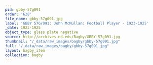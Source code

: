 ```yaml
---
pid: gbby-57g091
order: '638'
file_name: gbby-57g091.jpg
label: 'GBBY 57G/091: John McMullan: Football Player - 1923-1925'
_date: 1923-1925
object_type: glass plate negative
source: http://archives.nd.edu/Bagby/GBBY-57g091.jpg
thumbnail: "/_data/raw_images/bagby/gbby-57g091.jpg"
full: "/_data/raw_images/bagby/gbby-57g091.jpg"
layout: bagby_item
collection: bagby
---
```

